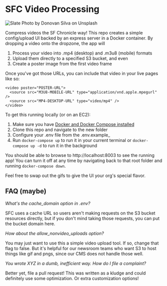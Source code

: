 # SFC Video Processing

![Slate](https://files.sfchronicle.com/static-assets/misc/slate.jpg)
Photo by Donovan Silva on Unsplash

Compress videos the SF Chronicle way! This repo creates a simple config/upload UI backed by an express server in a Docker container. By dropping a video onto the dropzone, the app will 
1. Process your video into .mp4 (desktop) and .m3u8 (mobile) formats
2. Upload them directly to a specified S3 bucket, and even
3. Create a poster image from the first video frame

Once you've got those URLs, you can include that video in your live pages like so:

```
<video poster="POSTER-URL">
  <source src="M3U8-MOBILE-URL" type="application/vnd.apple.mpegurl" />
  <source src="MP4-DESKTOP-URL" type="video/mp4" />    
</video>
```

To get this running locally (or on an EC2):

1. Make sure you have [Docker and Docker Compose installed](https://docs.docker.com/compose/install/)
1. Clone this repo and navigate to the new folder
1. Configure your .env file from the .env.example_
1. Run `docker-compose up` to run it in your current terminal or `docker-compose up -d` to run it in the background

You should be able to browse to http://localhost:8003 to see the running app! You can turn it off at any time by navigating back to that root folder and running `docker-compose down`.

Feel free to swap out the gifs to give the UI your org's special flavor.

## FAQ (maybe)

*What's the cache_domain option in .env?*

SFC uses a cache URL so users aren't making requests on the S3 bucket resources directly, but if you don't mind taking those requests, you can put the bucket domain here.

*How about the allow_nonvideo_uploads option?* 

You may just want to use this a simple video upload tool. If so, change that flag to false. But it's helpful for our newsroom teams who want S3 to host things like gif and pngs, since our CMS does not handle those well.

*You wrote XYZ in a dumb, inefficient way. How do I file a complaint?*

Better yet, file a pull request! This was written as a kludge and could definitely use some optimization. Or extra customization options!